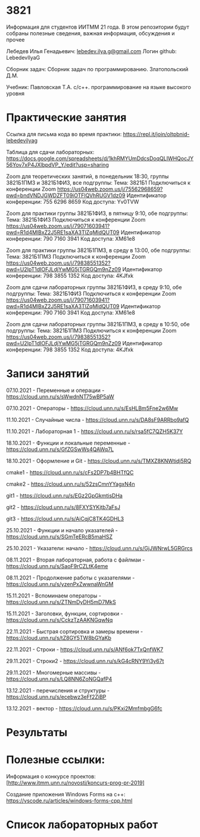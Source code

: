 # 3821
Информация для студентов ИИТММ 21 года.
В этом репозитории будут собраны полезные сведения, важная информация, обсуждения и прочее

Лебедев Илья Генадьевич: lebedev.ilya.g@gmail.com
Логин github: LebedevIlyaG 

Сборник задач:
Сборник задач по программированию. Златопольский Д.М.

Учебник:
Павловская Т.А. с/с++. программирование на языке высокого уровня

# Практические занятия

Ссылка для письма кода во время практики: https://repl.it/join/oltpbnid-lebedevilyag

Таблица для сдачи лабораторных: https://docs.google.com/spreadsheets/d/1khRMYUmDdcsDoqQLIWHQocJY56Yov7xP4JXlbpdVP_Y/edit?usp=sharing

Zoom для теоретических занятий, в понедельник 18:30, группы 3821Б1ПМ3 и 3821Б1ФИ3, все подгруппы:
Тема: 3821Б1
Подключиться к конференции Zoom
https://us04web.zoom.us/j/75562968659?pwd=bndVNDJGWDZFT09iOTFlQVhRUGV1dz09
Идентификатор конференции: 755 6296 8659
Код доступа: Yv0TVW

Zoom для практики группы 3821Б1ФИ3, в пятницу 9:10, обе подгруппы:
Тема: 3821Б1ФИ3
Подключиться к конференции Zoom
https://us04web.zoom.us/j/79071603941?pwd=R1d4MlBxZ2J5RE1saXA3TlZqMldQUT09
Идентификатор конференции: 790 7160 3941
Код доступа: XM61e8


Zoom для практики группы 3821Б1ПМ3, в среду в 13:00, обе подгруппы:
Тема: 3821Б1ПМ3
Подключиться к конференции Zoom
https://us04web.zoom.us/j/79838551352?pwd=U2lpT1dIOFJLdjYwMG5jTGRGQm9nZz09
Идентификатор конференции: 798 3855 1352
Код доступа: 4KJfxk

Zoom для сдачи лабораторных группы 3821Б1ФИ3, в среду 9:10, обе подгруппы:
Тема: 3821Б1ФИ3
Подключиться к конференции Zoom
https://us04web.zoom.us/j/79071603941?pwd=R1d4MlBxZ2J5RE1saXA3TlZqMldQUT09
Идентификатор конференции: 790 7160 3941
Код доступа: XM61e8


Zoom для сдачи лабораторных группы 3821Б1ПМ3, в среду в 10:50, обе подгруппы:
Тема: 3821Б1ПМ3
Подключиться к конференции Zoom
https://us04web.zoom.us/j/79838551352?pwd=U2lpT1dIOFJLdjYwMG5jTGRGQm9nZz09
Идентификатор конференции: 798 3855 1352
Код доступа: 4KJfxk

# Записи занятий

07.10.2021 - Переменные и операции - https://cloud.unn.ru/s/sWwdnNT75wBP5aW 

07.10.2021 - Операторы - https://cloud.unn.ru/s/EsHLBm5Fne2w6Mw

11.10.2021 - Случайные числа - https://cloud.unn.ru/s/DA8sF9ARRbo9afQ

11.10.2021 - Лабораторная 1 - https://cloud.unn.ru/s/rsa5fC7QZH5K37Y

18.10.2021 - Функции и локальные переменные - https://cloud.unn.ru/s/GfZGSwWs4QAWq7L

18.10.2021 - Оформление и Git - https://cloud.unn.ru/s/TMXZ8KNWtidj5RQ

cmake1 - https://cloud.unn.ru/s/cFs2DP7b4BHTfQC

cmake2 - https://cloud.unn.ru/s/52zsCmnYYagxN4n

git1 - https://cloud.unn.ru/s/EGz2GpGkmtisDHa

git2 - https://cloud.unn.ru/s/8FXYSYKjtb7aFsJ

git3 - https://cloud.unn.ru/s/AiCqjC8TK4GDHL3

25.10.2021 - Функции и начало указателей - https://cloud.unn.ru/s/SGmTeERcB5maHSZ

25.10.2021 - Указатели: начало - https://cloud.unn.ru/s/GjJWNrwL5GRGrcs

08.11.2021 - Вторая лабораторная, работа с файлмаи - https://cloud.unn.ru/s/SaoF9rCZLtK4eme

08.11.2021 - Продолжение работы с указателями - https://cloud.unn.ru/s/yzenPxZwwnaWnGM

15.11.2021 - Вспоминаем операторы - https://cloud.unn.ru/s/ZTNmDyDH5mD7MkS

15.11.2021 - Заголовки, функции, сортировки - https://cloud.unn.ru/s/CckzTzAAKNGqwNq

22.11.2021 - Быстрая сортировка и замеры времени - https://cloud.unn.ru/s/tZ8GY5TW8bGYaKb

22.11.2021 - Строки - https://cloud.unn.ru/s/ANf6ok7TxQnfWK7

29.11.2021 - Строки2 - https://cloud.unn.ru/s/kG4cRNY9Yi3y67t

29.11.2021 - Многомерные массивы - https://cloud.unn.ru/s/LQ8NN6ZoNGQafP4

13.12.2021 - перечисления и структуры - https://cloud.unn.ru/s/ecebwz3eFf2ZiBP

13.12.2021 - вектор - https://cloud.unn.ru/s/PKxi2MmfmbgG6fc

# Результаты


# Полезные ссылки:


Информация о конкурсе проектов: [http://www.itmm.unn.ru/novosti/koncurs-prog-pr-2019]

Создание приложения Windows Forms на c++: https://vscode.ru/articles/windows-forms-cpp.html

# Список лабораторных работ


